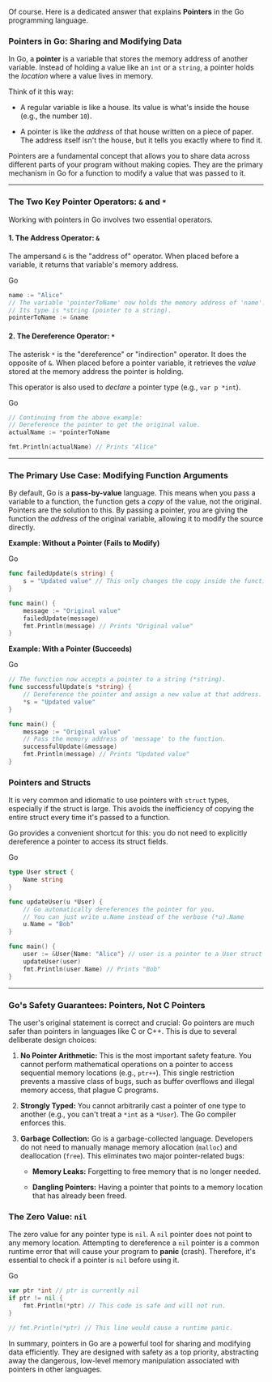 Of course. Here is a dedicated answer that explains **Pointers** in the Go programming language.

### **Pointers in Go: Sharing and Modifying Data**

In Go, a **pointer** is a variable that stores the memory address of another variable. Instead of holding a value like an `int` or a `string`, a pointer holds the _location_ where a value lives in memory.

Think of it this way:

- A regular variable is like a house. Its value is what's inside the house (e.g., the number `10`).
    
- A pointer is like the _address_ of that house written on a piece of paper. The address itself isn't the house, but it tells you exactly where to find it.
    

Pointers are a fundamental concept that allows you to share data across different parts of your program without making copies. They are the primary mechanism in Go for a function to modify a value that was passed to it.

---

### The Two Key Pointer Operators: `&` and `*`

Working with pointers in Go involves two essential operators.

#### 1. The Address Operator: `&`

The ampersand `&` is the "address of" operator. When placed before a variable, it returns that variable's memory address.

Go

```Go
name := "Alice"
// The variable 'pointerToName' now holds the memory address of 'name'.
// Its type is *string (pointer to a string).
pointerToName := &name
```

#### 2. The Dereference Operator: `*`

The asterisk `*` is the "dereference" or "indirection" operator. It does the opposite of `&`. When placed before a pointer variable, it retrieves the _value_ stored at the memory address the pointer is holding.

This operator is also used to _declare_ a pointer type (e.g., `var p *int`).

Go

```Go
// Continuing from the above example:
// Dereference the pointer to get the original value.
actualName := *pointerToName

fmt.Println(actualName) // Prints "Alice"
```

---

### The Primary Use Case: Modifying Function Arguments

By default, Go is a **pass-by-value** language. This means when you pass a variable to a function, the function gets a _copy_ of the value, not the original. Pointers are the solution to this. By passing a pointer, you are giving the function the _address_ of the original variable, allowing it to modify the source directly.

**Example: Without a Pointer (Fails to Modify)**

Go

```Go
func failedUpdate(s string) {
    s = "Updated value" // This only changes the copy inside the function.
}

func main() {
    message := "Original value"
    failedUpdate(message)
    fmt.Println(message) // Prints "Original value"
}
```

**Example: With a Pointer (Succeeds)**

Go

```Go
// The function now accepts a pointer to a string (*string).
func successfulUpdate(s *string) {
    // Dereference the pointer and assign a new value at that address.
    *s = "Updated value"
}

func main() {
    message := "Original value"
    // Pass the memory address of 'message' to the function.
    successfulUpdate(&message)
    fmt.Println(message) // Prints "Updated value"
}
```

### Pointers and Structs

It is very common and idiomatic to use pointers with `struct` types, especially if the struct is large. This avoids the inefficiency of copying the entire struct every time it's passed to a function.

Go provides a convenient shortcut for this: you do not need to explicitly dereference a pointer to access its struct fields.

Go

```Go
type User struct {
    Name string
}

func updateUser(u *User) {
    // Go automatically dereferences the pointer for you.
    // You can just write u.Name instead of the verbose (*u).Name
    u.Name = "Bob"
}

func main() {
    user := &User{Name: "Alice"} // user is a pointer to a User struct
    updateUser(user)
    fmt.Println(user.Name) // Prints "Bob"
}
```

---

### Go's Safety Guarantees: Pointers, Not C Pointers

The user's original statement is correct and crucial: Go pointers are much safer than pointers in languages like C or C++. This is due to several deliberate design choices:

1. **No Pointer Arithmetic:** This is the most important safety feature. You cannot perform mathematical operations on a pointer to access sequential memory locations (e.g., `ptr++`). This single restriction prevents a massive class of bugs, such as buffer overflows and illegal memory access, that plague C programs.
    
2. **Strongly Typed:** You cannot arbitrarily cast a pointer of one type to another (e.g., you can't treat a `*int` as a `*User`). The Go compiler enforces this.
    
3. **Garbage Collection:** Go is a garbage-collected language. Developers do not need to manually manage memory allocation (`malloc`) and deallocation (`free`). This eliminates two major pointer-related bugs:
    
    - **Memory Leaks:** Forgetting to free memory that is no longer needed.
        
    - **Dangling Pointers:** Having a pointer that points to a memory location that has already been freed.
        

### The Zero Value: `nil`

The zero value for any pointer type is `nil`. A `nil` pointer does not point to any memory location. Attempting to dereference a `nil` pointer is a common runtime error that will cause your program to **panic** (crash). Therefore, it's essential to check if a pointer is `nil` before using it.

Go

```Go
var ptr *int // ptr is currently nil
if ptr != nil {
    fmt.Println(*ptr) // This code is safe and will not run.
}

// fmt.Println(*ptr) // This line would cause a runtime panic.
```

In summary, pointers in Go are a powerful tool for sharing and modifying data efficiently. They are designed with safety as a top priority, abstracting away the dangerous, low-level memory manipulation associated with pointers in other languages.